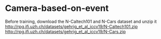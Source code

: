 # Camera-based-on-event
Before training, download the N-Caltech101 and N-Cars dataset and unzip it
http://rpg.ifi.uzh.ch/datasets/gehrig_et_al_iccv19/N-Caltech101.zip 
http://rpg.ifi.uzh.ch/datasets/gehrig_et_al_iccv19/N-Cars.zip
   
